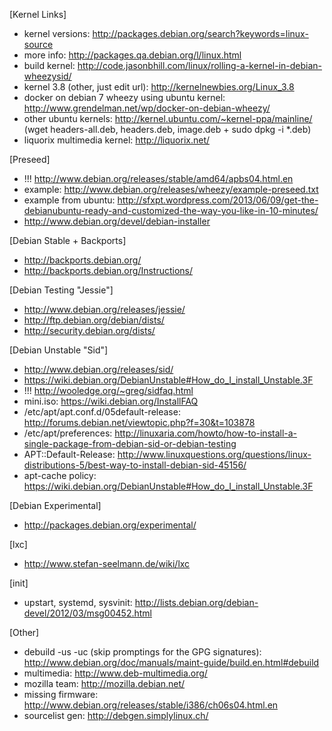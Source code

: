 [Kernel Links]
 - kernel versions: http://packages.debian.org/search?keywords=linux-source
 - more info: http://packages.qa.debian.org/l/linux.html
 - build kernel: http://code.jasonbhill.com/linux/rolling-a-kernel-in-debian-wheezysid/
 - kernel 3.8 (other, just edit url): http://kernelnewbies.org/Linux_3.8
 - docker on debian 7 wheezy using ubuntu kernel: http://www.grendelman.net/wp/docker-on-debian-wheezy/
 - other ubuntu kernels: http://kernel.ubuntu.com/~kernel-ppa/mainline/  (wget headers-all.deb, headers.deb, image.deb + sudo dpkg -i *.deb)
 - liquorix multimedia kernel: http://liquorix.net/

[Preseed]
 - !!! http://www.debian.org/releases/stable/amd64/apbs04.html.en
 - example: http://www.debian.org/releases/wheezy/example-preseed.txt
 - example from ubuntu: http://sfxpt.wordpress.com/2013/06/09/get-the-debianubuntu-ready-and-customized-the-way-you-like-in-10-minutes/
 - http://www.debian.org/devel/debian-installer

[Debian Stable + Backports]
 - http://backports.debian.org/
 - http://backports.debian.org/Instructions/

[Debian Testing "Jessie"]
 - http://www.debian.org/releases/jessie/
 - http://ftp.debian.org/debian/dists/
 - http://security.debian.org/dists/

[Debian Unstable "Sid"]
 - http://www.debian.org/releases/sid/
 - https://wiki.debian.org/DebianUnstable#How_do_I_install_Unstable.3F
 - !!! http://wooledge.org/~greg/sidfaq.html
 - mini.iso: https://wiki.debian.org/InstallFAQ
 - /etc/apt/apt.conf.d/05default-release: http://forums.debian.net/viewtopic.php?f=30&t=103878
 - /etc/apt/preferences: http://linuxaria.com/howto/how-to-install-a-single-package-from-debian-sid-or-debian-testing
 - APT::Default-Release: http://www.linuxquestions.org/questions/linux-distributions-5/best-way-to-install-debian-sid-45156/
 - apt-cache policy: https://wiki.debian.org/DebianUnstable#How_do_I_install_Unstable.3F

[Debian Experimental]
 - http://packages.debian.org/experimental/

[lxc]
 - http://www.stefan-seelmann.de/wiki/lxc

[init]
 - upstart, systemd, sysvinit: http://lists.debian.org/debian-devel/2012/03/msg00452.html

[Other]
 - debuild -us -uc (skip promptings for the GPG signatures): http://www.debian.org/doc/manuals/maint-guide/build.en.html#debuild
 - multimedia: http://www.deb-multimedia.org/
 - mozilla team: http://mozilla.debian.net/
 - missing firmware: http://www.debian.org/releases/stable/i386/ch06s04.html.en
 - sourcelist gen: http://debgen.simplylinux.ch/
